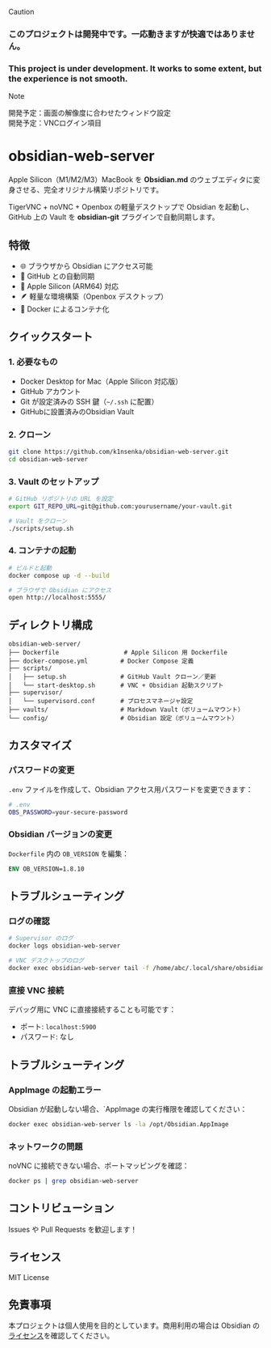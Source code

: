 > [!CAUTION]
> ### このプロジェクトは開発中です。一応動きますが快適ではありません。
> ### This project is under development. It works to some extent, but the experience is not smooth.

> [!NOTE]
> 開発予定：画面の解像度に合わせたウィンドウ設定\
> 開発予定：VNCログイン項目


# obsidian-web-server

Apple Silicon（M1/M2/M3）MacBook を **Obsidian.md** のウェブエディタに変身させる、完全オリジナル構築リポジトリです。

TigerVNC + noVNC + Openbox の軽量デスクトップで Obsidian を起動し、GitHub 上の Vault を **obsidian‑git** プラグインで自動同期します。

## 特徴

- 🌐 ブラウザから Obsidian にアクセス可能
- 🔄 GitHub との自動同期
- 🍎 Apple Silicon (ARM64) 対応
- 🪶 軽量な環境構築（Openbox デスクトップ）
- 🐳 Docker によるコンテナ化

## クイックスタート

### 1. 必要なもの

- Docker Desktop for Mac（Apple Silicon 対応版）
- GitHub アカウント
- Git が設定済みの SSH 鍵（`~/.ssh` に配置）
- GitHubに設置済みのObsidian Vault

### 2. クローン

```bash
git clone https://github.com/k1nsenka/obsidian-web-server.git
cd obsidian-web-server
```

### 3. Vault のセットアップ

```bash
# GitHub リポジトリの URL を設定
export GIT_REPO_URL=git@github.com:yourusername/your-vault.git

# Vault をクローン
./scripts/setup.sh
```

### 4. コンテナの起動

```bash
# ビルドと起動
docker compose up -d --build

# ブラウザで Obsidian にアクセス
open http://localhost:5555/
```

## ディレクトリ構成

```
obsidian-web-server/
├── Dockerfile                  # Apple Silicon 用 Dockerfile
├── docker-compose.yml         # Docker Compose 定義
├── scripts/
│   ├── setup.sh               # GitHub Vault クローン／更新
│   └── start-desktop.sh       # VNC + Obsidian 起動スクリプト
├── supervisor/
│   └── supervisord.conf       # プロセスマネージャ設定
├── vaults/                    # Markdown Vault（ボリュームマウント）
└── config/                    # Obsidian 設定（ボリュームマウント）
```

## カスタマイズ

### パスワードの変更

`.env` ファイルを作成して、Obsidian アクセス用パスワードを変更できます：

```bash
# .env
OBS_PASSWORD=your-secure-password
```

### Obsidian バージョンの変更

`Dockerfile` 内の `OB_VERSION` を編集：

```dockerfile
ENV OB_VERSION=1.8.10
```

## トラブルシューティング

### ログの確認

```bash
# Supervisor のログ
docker logs obsidian-web-server

# VNC デスクトップのログ
docker exec obsidian-web-server tail -f /home/abc/.local/share/obsidian-vnc/stdout.log
```

### 直接 VNC 接続

デバッグ用に VNC に直接接続することも可能です：

- ポート: `localhost:5900`
- パスワード: なし

## トラブルシューティング

### AppImage の起動エラー

Obsidian が起動しない場合、`AppImage の実行権限を確認してください：

```bash
docker exec obsidian-web-server ls -la /opt/Obsidian.AppImage
```

### ネットワークの問題

noVNC に接続できない場合、ポートマッピングを確認：

```bash
docker ps | grep obsidian-web-server
```

## コントリビューション

Issues や Pull Requests を歓迎します！

## ライセンス

MIT License

## 免責事項

本プロジェクトは個人使用を目的としています。商用利用の場合は Obsidian の[ライセンス](https://obsidian.md/pricing)を確認してください。